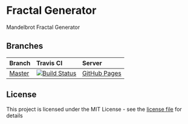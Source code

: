 # Fractal Generator

Mandelbrot Fractal Generator

## Branches

| Branch | Travis CI | Server |
|:-------|:----------|:-------|
| [Master](https://github.com/roryclaasen/fractal-generator/tree/master) | [![Build Status][CI-master]](https://travis-ci.com/roryclaasen/fractal-generator) | [GitHub Pages](https://roryclaasen.github.io/fractal-generator) |

## License

This project is licensed under the MIT License - see the [license file](LICENSE) for details

[CI-master]: https://travis-ci.com/roryclaasen/fractal-generator.svg?branch=master "Travis CI"
